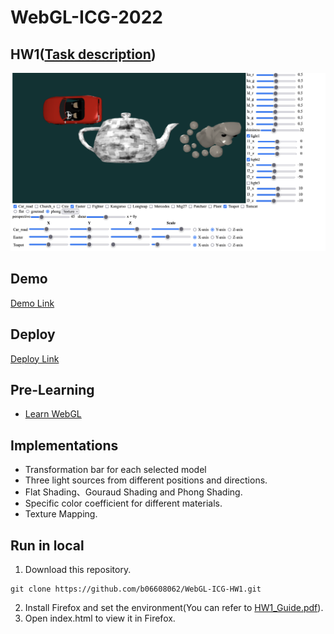 # WebGL-ICG-2022

## HW1([Task description](https://github.com/b06608062/WebGL-ICG-HW1/blob/master/HW1_rule.pdf))
![This is an image](https://github.com/b06608062/WebGL-ICG-HW1/blob/master/demo_image/截圖%202022-04-19%20下午9.33.13.png)

## Demo
[Demo Link](https://youtu.be/9f0u-vViTL8)

## Deploy
[Deploy Link](https://b06608062.github.io/WebGL-ICG-HW1/)

## Pre-Learning
* [Learn WebGL](http://learnwebgl.brown37.net/index.html)

## Implementations
* Transformation bar for each selected model
* Three light sources from different positions and directions.
* Flat Shading、Gouraud Shading and Phong Shading.
* Specific color coefficient for different materials.
* Texture Mapping.

## Run in local
1. Download this repository.
```
git clone https://github.com/b06608062/WebGL-ICG-HW1.git
```
2. Install Firefox and set the environment(You can refer to [HW1_Guide.pdf](https://github.com/b06608062/WebGL-ICG-HW1/blob/master/HW1_Guide.pdf)).
3. Open index.html to view it in Firefox.
